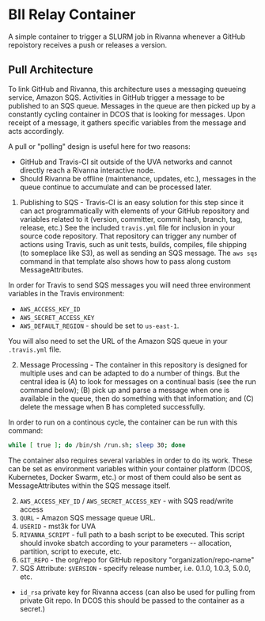 # BII Relay Container

A simple container to trigger a SLURM job in Rivanna whenever a GitHub repoistory receives a push or releases a version.

## Pull Architecture

To link GitHub and Rivanna, this architecture uses a messaging queueing service, Amazon SQS. Activities in GitHub trigger
a message to be published to an SQS queue. Messages in the queue are then picked up by a constantly cycling container in
DCOS that is looking for messages. Upon receipt of a message, it gathers specific variables from the message and acts
accordingly.

A pull or "polling" design is useful here for two reasons:

- GitHub and Travis-CI sit outside of the UVA networks and cannot directly reach a Rivanna interactive node.
- Should Rivanna be offline (maintenance, updates, etc.), messages in the queue continue to accumulate and can be processed later.

1. Publishing to SQS - Travis-CI is an easy solution for this step since it can act programmatically with elements of your GitHub
repository and variables related to it (version, committer, commit hash, branch, tag, release, etc.) See the included `travis.yml` file
for inclusion in your source code repository. That repository can trigger any number of actions using Travis, such as unit tests,
builds, compiles, file shipping (to someplace like S3), as well as sending an SQS message. The `aws sqs` command in that template
also shows how to pass along custom MessageAttributes.

In order for Travis to send SQS messages you will need three environment variables in the Travis environment:

- `AWS_ACCESS_KEY_ID`
- `AWS_SECRET_ACCESS_KEY`
- `AWS_DEFAULT_REGION` - should be set to `us-east-1`.

You will also need to set the URL of the Amazon SQS queue in your `.travis.yml` file.

2. Message Processing - The container in this repository is designed for multiple uses and can be adapted to do a number of things.
But the central idea is (A) to look for messages on a continual basis (see the run command below); (B) pick up and parse a message
when one is available in the queue, then do something with that information; and (C) delete the message when B has completed
successfully.

In order to run on a continous cycle, the container can be run with this command:

```bash
while [ true ]; do /bin/sh /run.sh; sleep 30; done
```

The container also requires several variables in order to do its work. These can be set as environment variables within your
container platform (DCOS, Kubernetes, Docker Swarm, etc.) or most of them could also be sent as MessageAttributes within the SQS
message itself.

2. `AWS_ACCESS_KEY_ID` / `AWS_SECRET_ACCESS_KEY` - with SQS read/write access
6. `QURL` - Amazon SQS message queue URL.
3. `USERID` - mst3k for UVA
4. `RIVANNA_SCRIPT` - full path to a bash script to be executed. This script should invoke sbatch according to your parameters -- allocation, partition, script to execute, etc.
5. `GIT_REPO` - the org/repo for GitHub repository "organization/repo-name"
7. SQS Attribute: `$VERSION` - specify release number, i.e. 0.1.0, 1.0.3, 5.0.0, etc.

- `id_rsa` private key for Rivanna access (can also be used for pulling from private Git repo. In DCOS this should be passed to the container as a secret.)

